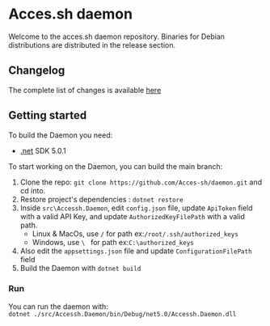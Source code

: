 # Acces.sh daemon

Welcome to the acces.sh daemon repository. Binaries for Debian distributions are distributed in the release section.

## Changelog

The complete list of changes is available [here](CHANGELOG.md)

## Getting started

To build the Daemon you need:

- [.net](https://dotnet.microsoft.com/download) SDK 5.0.1

To start working on the Daemon, you can build the main branch:

1. Clone the repo: `git clone https://github.com/Acces-sh/daemon.git` and cd into.
3. Restore project's dependencies : `dotnet restore`
4. Inside `src\Accessh.Daemon`, edit `config.json` file, update `ApiToken` field with a valid API Key, and
   update `AuthorizedKeyFilePath` with a valid path.
    * Linux & MacOs, use `/` for path ex:`/root/.ssh/authorized_keys`
    * Windows, use `\ ` for path ex:`C:\authorized_keys`
5. Also edit the `appsettings.json` file and update `ConfigurationFilePath` field
6. Build the Daemon with `dotnet build`

### Run

You can run the daemon with:  
`dotnet ./src/Accessh.Daemon/bin/Debug/net5.0/Accessh.Daemon.dll`
